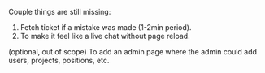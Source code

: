 Couple things are still missing:
1. Fetch ticket if a mistake was made (1-2min period).
2. To make it feel like a live chat without page reload.


(optional, out of scope) To add an admin page where the admin could add users, projects, positions, etc.
